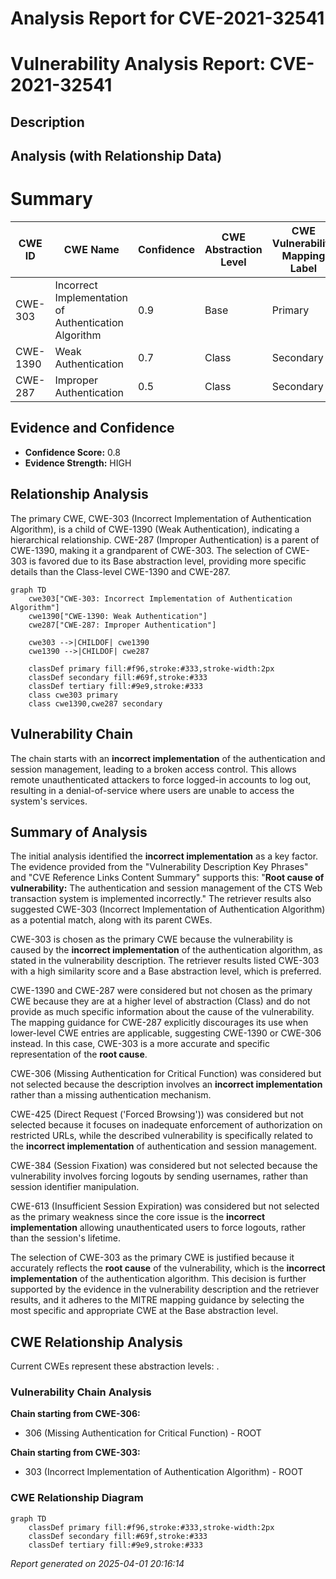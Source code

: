 # Analysis Report for CVE-2021-32541

# Vulnerability Analysis Report: CVE-2021-32541

## Description



## Analysis (with Relationship Data)

# Summary
| CWE ID | CWE Name | Confidence | CWE Abstraction Level | CWE Vulnerability Mapping Label | CWE-Vulnerability Mapping Notes |
|---|---|---|---|---|---|
| CWE-303 | Incorrect Implementation of Authentication Algorithm | 0.9 | Base | Primary | Allowed |
| CWE-1390 | Weak Authentication | 0.7 | Class | Secondary | Allowed-with-Review |
| CWE-287 | Improper Authentication | 0.5 | Class | Secondary | Discouraged |

## Evidence and Confidence

*   **Confidence Score:** 0.8
*   **Evidence Strength:** HIGH

## Relationship Analysis
The primary CWE, CWE-303 (Incorrect Implementation of Authentication Algorithm), is a child of CWE-1390 (Weak Authentication), indicating a hierarchical relationship. CWE-287 (Improper Authentication) is a parent of CWE-1390, making it a grandparent of CWE-303. The selection of CWE-303 is favored due to its Base abstraction level, providing more specific details than the Class-level CWE-1390 and CWE-287.

```mermaid
graph TD
    cwe303["CWE-303: Incorrect Implementation of Authentication Algorithm"]
    cwe1390["CWE-1390: Weak Authentication"]
    cwe287["CWE-287: Improper Authentication"]
    
    cwe303 -->|CHILDOF| cwe1390
    cwe1390 -->|CHILDOF| cwe287
    
    classDef primary fill:#f96,stroke:#333,stroke-width:2px
    classDef secondary fill:#69f,stroke:#333
    classDef tertiary fill:#9e9,stroke:#333
    class cwe303 primary
    class cwe1390,cwe287 secondary
```

## Vulnerability Chain
The chain starts with an **incorrect implementation** of the authentication and session management, leading to a broken access control. This allows remote unauthenticated attackers to force logged-in accounts to log out, resulting in a denial-of-service where users are unable to access the system's services.

## Summary of Analysis
The initial analysis identified the **incorrect implementation** as a key factor. The evidence provided from the "Vulnerability Description Key Phrases" and "CVE Reference Links Content Summary" supports this: "**Root cause of vulnerability:** The authentication and session management of the CTS Web transaction system is implemented incorrectly." The retriever results also suggested CWE-303 (Incorrect Implementation of Authentication Algorithm) as a potential match, along with its parent CWEs.

CWE-303 is chosen as the primary CWE because the vulnerability is caused by the **incorrect implementation** of the authentication algorithm, as stated in the vulnerability description. The retriever results listed CWE-303 with a high similarity score and a Base abstraction level, which is preferred.

CWE-1390 and CWE-287 were considered but not chosen as the primary CWE because they are at a higher level of abstraction (Class) and do not provide as much specific information about the cause of the vulnerability. The mapping guidance for CWE-287 explicitly discourages its use when lower-level CWE entries are applicable, suggesting CWE-1390 or CWE-306 instead. In this case, CWE-303 is a more accurate and specific representation of the **root cause**.

CWE-306 (Missing Authentication for Critical Function) was considered but not selected because the description involves an **incorrect implementation** rather than a missing authentication mechanism.

CWE-425 (Direct Request ('Forced Browsing')) was considered but not selected because it focuses on inadequate enforcement of authorization on restricted URLs, while the described vulnerability is specifically related to the **incorrect implementation** of authentication and session management.

CWE-384 (Session Fixation) was considered but not selected because the vulnerability involves forcing logouts by sending usernames, rather than session identifier manipulation.

CWE-613 (Insufficient Session Expiration) was considered but not selected as the primary weakness since the core issue is the **incorrect implementation** allowing unauthenticated users to force logouts, rather than the session's lifetime.

The selection of CWE-303 as the primary CWE is justified because it accurately reflects the **root cause** of the vulnerability, which is the **incorrect implementation** of the authentication algorithm. This decision is further supported by the evidence in the vulnerability description and the retriever results, and it adheres to the MITRE mapping guidance by selecting the most specific and appropriate CWE at the Base abstraction level.


## CWE Relationship Analysis

Current CWEs represent these abstraction levels: .


### Vulnerability Chain Analysis

**Chain starting from CWE-306:**
- 306 (Missing Authentication for Critical Function) - ROOT


**Chain starting from CWE-303:**
- 303 (Incorrect Implementation of Authentication Algorithm) - ROOT



### CWE Relationship Diagram

```mermaid
graph TD
    classDef primary fill:#f96,stroke:#333,stroke-width:2px
    classDef secondary fill:#69f,stroke:#333
    classDef tertiary fill:#9e9,stroke:#333
```



*Report generated on 2025-04-01 20:16:14*
